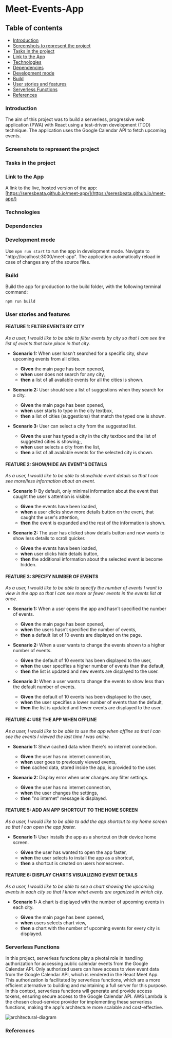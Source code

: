 # Meet-Events-App

## Table of contents

- [Introduction](#introduction)
- [Screenshots to represent the project](#screenshots-to-represent-the-project)
- [Tasks in the project](#tasks-in-the-project)
- [Link to the App](#link-to-the-app)
- [Technologies](#technologies)
- [Dependencies](#dependencies)
- [Development mode](#development-mode)
- [Build](#build)
- [User stories and features](#user-stories-and-features)
- [Serverless Functions](#serverless-functions)
- [References](#references)

### Introduction

The aim of this project was to build a serverless, progressive web application (PWA) with React using a test-driven development (TDD) technique. The application uses the Google Calendar API to fetch upcoming events.

### Screenshots to represent the project

### Tasks in the project

### Link to the App

A link to the live, hosted version of the app: [https://seresbeata.github.io/meet-app/](https://seresbeata.github.io/meet-app/)

### Technologies

### Dependencies

### Development mode

Use `npm run start` to run the app in development mode. Navigate to "http://localhost:3000/meet-app". The application automatically reload in case of changes any of the source files.

### Build

Build the app for production to the build folder, with the following terminal command:

`npm run build`

### User stories and features

#### FEATURE 1: FILTER EVENTS BY CITY

_As a user, I would like to be able to filter events by city so that I can see the list of events that take place in that city._

- **Scenario 1:** When user hasn’t searched for a specific city, show upcoming events from all cities.

  - **Given** the main page has been opened,
  - **when** user does not search for any city,
  - **then** a list of all available events for all the cities is shown.

- **Scenario 2:** User should see a list of suggestions when they search for a city.

  - **Given** the main page has been opened,
  - **when** user starts to type in the city textbox,
  - **then** a list of cities (suggestions) that match the typed one is shown.

- **Scenario 3:** User can select a city from the suggested list.

  - **Given** the user has typed a city in the city textbox and the list of suggested cities is showing;,
  - **when** user selects a city from the list,
  - **then** a list of all available events for the selected city is shown.

#### FEATURE 2: SHOW/HIDE AN EVENT'S DETAILS

_As a user, I would like to be able to show/hide event details so that I can see more/less information about an event._

- **Scenario 1:** By default, only minimal information about the event that caught the user's attention is visible.

  - **Given** the events have been loaded,
  - **when** a user clicks show more details button on the event, that caught the user's attention,
  - **then** the event is expanded and the rest of the information is shown.

- **Scenario 2:** The user has clicked show details button and now wants to show less details to scroll quicker.

  - **Given** the events have been loaded,
  - **when** user clicks hide details button,
  - **then** the additional information about the selected event is become hidden.

#### FEATURE 3: SPECIFY NUMBER OF EVENTS

_As a user, I would like to be able to specify the number of events I want to view in the app so that I can see more or fewer events in the events list at once._

- **Scenario 1:** When a user opens the app and hasn’t specified the number of events.

  - **Given** the main page has been opened,
  - **when** the users hasn’t specified the number of events,
  - **then** a default list of 10 events are displayed on the page.

- **Scenario 2:** When a user wants to change the events shown to a higher number of events.

  - **Given** the default of 10 events has been displayed to the user,
  - **when** the user specifies a higher number of events than the default,
  - **then** the list is updated and new events are displayed to the user.

- **Scenario 3:** When a user wants to change the events to show less than the default number of events.

  - **Given** the default of 10 events has been displayed to the user,
  - **when** the user specifies a lower number of events than the default,
  - **then** the list is updated and fewer events are displayed to the user.

#### FEATURE 4: USE THE APP WHEN OFFLINE

_As a user, I would like to be able to use the app when offline so that I can see the events I viewed the last time I was online._

- **Scenario 1:** Show cached data when there's no internet connection.

  - **Given** the user has no internet connection,
  - **when** user goes to previously viewed events,
  - **then** cached data, stored inside the app, is provided to the user.

- **Scenario 2:** Display error when user changes any filter settings.

  - **Given** the user has no internet connection,
  - **when** the user changes the settings,
  - **then** "no internet" message is displayed.

#### FEATURE 5: ADD AN APP SHORTCUT TO THE HOME SCREEN

_As a user, I would like to be able to add the app shortcut to my home screen so that I can open the app faster._

- **Scenario 1:** User installs the app as a shortcut on their device home screen.

  - **Given** the user has wanted to open the app faster,
  - **when** the user selects to install the app as a shortcut,
  - **then** a shortcut is created on users homescreen.

#### FEATURE 6: DISPLAY CHARTS VISUALIZING EVENT DETAILS

_As a user, I would like to be able to see a chart showing the upcoming events in each city so that I know what events are organized in which city._

- **Scenario 1:** A chart is displayed with the number of upcoming events in each city.

  - **Given** the main page has been opened,
  - **when** users selects chart view,
  - **then** a chart with the number of upcoming events for every city is displayed.

### Serverless Functions

In this project, serverless functions play a pivotal role in handling authorization for accessing public calendar events from the Google Calendar API.
Only authorized users can have access to view event data from the Google Calendar API, which is rendered in the React Meet App. This authorization is facilitated by serverless functions, which are a more efficient alternative to building and maintaining a full server for this purpose. In this context, serverless functions will generate and provide access tokens, ensuring secure access to the Google Calendar API. AWS Lambda is the chosen cloud-service provider for implementing these serverless functions, making the app's architecture more scalable and cost-effective.

![architectural-diagram](./img/AWS.png)

### References
